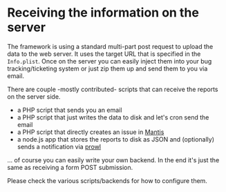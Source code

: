 # Receiving the information on the server

The framework is using a standard multi-part post request to upload the data
to the web server. It uses the target URL that is specified in the
`Info.plist`. Once on the server you can easily inject them into your bug
tracking/ticketing system or just zip them up and send them to you via email.

There are couple -mostly contributed- scripts that can receive the reports on
the server side.

 * a PHP script that sends you an email
 * a PHP script that just writes the data to disk and let's cron send the email
 * a PHP script that directly creates an issue in [Mantis][1]
 * a node.js app that stores the reports to disk as JSON and (optionally) sends a notification via [prowl][2]

… of course you can easily write your own backend. In the end it's just the
same as receiving a form POST submission.

Please check the various scripts/backends for how to configure them.

[1]: https://www.mantisbt.org/
[2]: https://www.prowlapp.com/
